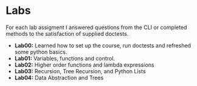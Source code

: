 # Labs
For each lab assigment I answered questions from the CLI or completed methods to the satisfaction of supplied doctests.

- **Lab00:** Learned how to set up the course, run doctests and refreshed some python basics.
- **Lab01:** Variables, functions and control.
- **Lab02:** Higher order functions and lambda expressions
- **Lab03:** Recursion, Tree Recursion, and Python Lists
- **Lab04:** Data Abstraction and Trees

